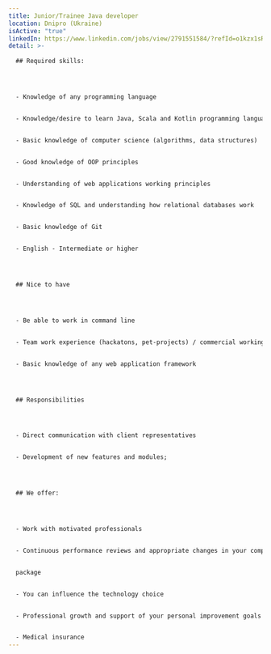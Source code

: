 ```yaml
---
title: Junior/Trainee Java developer
location: Dnipro (Ukraine)
isActive: "true"
linkedIn: https://www.linkedin.com/jobs/view/2791551584/?refId=o1kzx1sRjp8KtR57P0hydQ%3D%3D&trackingId=XNLQ0MEyXbX2nk9WASZkBg%3D%3D
detail: >-
  
  ## Required skills:




  - Knowledge of any programming language


  - Knowledge/desire to learn Java, Scala and Kotlin programming language


  - Basic knowledge of computer science (algorithms, data structures)


  - Good knowledge of OOP principles


  - Understanding of web applications working principles


  - Knowledge of SQL and understanding how relational databases work


  - Basic knowledge of Git


  - English - Intermediate or higher




  ## Nice to have




  - Be able to work in command line


  - Team work experience (hackatons, pet-projects) / commercial working experience


  - Basic knowledge of any web application framework




  ## Responsibilities




  - Direct communication with client representatives


  - Development of new features and modules;




  ## We offer:




  - Work with motivated professionals


  - Continuous performance reviews and appropriate changes in your compensation


  package


  - You can influence the technology choice


  - Professional growth and support of your personal improvement goals


  - Medical insurance
---
```

